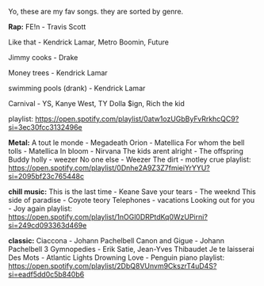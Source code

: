 Yo, these are my fav songs. they are sorted by genre.

**Rap:**
FE!n - Travis Scott 

Like that - Kendrick Lamar, Metro Boomin, Future

Jimmy cooks - Drake

Money trees - Kendrick Lamar

swimming pools (drank) -  Kendrick Lamar

Carnival - YS, Kanye West, TY Dolla $ign, Rich the kid

playlist: https://open.spotify.com/playlist/0atw1ozUGbByFvRrkhcQC9?si=3ec30fcc3132496e

**Metal:**
A tout le monde - Megadeath
Orion - Matellica
For whom the bell tolls - Matellica
In bloom - Nirvana
The kids arent alright - The offspring
Buddy holly - weezer 
No one else - Weezer
The dirt - motley crue
playlist: https://open.spotify.com/playlist/0Dnhe2A9Z3Z7fmieiYrYYU?si=2095bf23c765448c

**chill music:**
This is the last time - Keane
Save your tears - The weeknd
This side of paradise - Coyote teory
Telephones - vacations
Looking out for you - Joy again
playlist: https://open.spotify.com/playlist/1nOGl0DRPtdKq0WzUPirni?si=249cd093363d469e

**classic:**
Ciaccona - Johann Pachelbell
Canon and Gigue - Johann Pachelbell
3 Gymnopedies - Erik Satie, Jean-Yves Thibaudet
Je te laisserai Des Mots - Atlantic Lights
Drowning Love -  Penguin piano
playlist: https://open.spotify.com/playlist/2DbQ8VUnvm9CkszrT4uD4S?si=eadf5dd0c5b840b6


